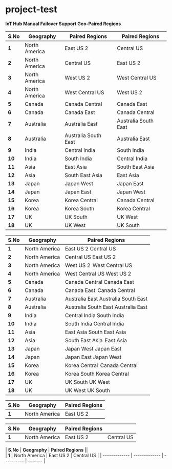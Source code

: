 # project-test

**IoT Hub Manual Failover Support Geo-Paired Regions**

| **S.No**           | **Geography**           | **Paired Regions**                 | **Paired Regions**                                                                                                                
| -------------              | -------------       | --------------------                       | ------------                                                                                                             
| **1**       | North America       | East US 2       | Central US
| **2**   | North America    | Central US  | East US 2  
| **3**        | North America      | West US 2                       | West Central US   
| **4**      | North America      | West Central US                 | West US 2 
| **5**    | Canada   | Canada Central       | Canada East
| **6**        | Canada      | Canada East                       | Canada Central   
| **7**       | Australia                          | Australia East                     | Australia South East
| **8**       | Australia        | Australia South East                  | Australia East 
| **9**   | India    | Central India  | South India  
| **10**       | India      | South India       | Central India
| **11**   | Asia    | East Asia  | South East Asia
| **12**        | Asia      | South East Asia                       | East Asia   
| **13**      | Japan      | Japan West                 | Japan East
| **14**    | Japan  | Japan East       | Japan West
| **15**        | Korea      | Korea Central                       | Canada Central   
| **16**       | Korea                         | Korea South                     | Korea Central
| **17**       | UK        | UK South                  | UK West 
| **18**   | UK    | UK West  | UK South 


| **S.No**           | **Geography**           | **Paired Regions**                                                                                                                       
| -------------              | -------------       | ----------                                                                                                               
| **1**       | North America       | East US 2      Central US
| **2**   | North America    | Central US    East US 2  
| **3**        | North America      | West US 2        West Central US   
| **4**      | North America      | West Central US    West US 2 
| **5**    | Canada   | Canada Central     Canada East
| **6**        | Canada      | Canada East                      Canada Central   
| **7**       | Australia                          | Australia East                     Australia South East
| **8**       | Australia        | Australia South East                 Australia East 
| **9**   | India    | Central India  South India  
| **10**       | India      | South India       Central India
| **11**   | Asia    | East Asia   South East Asia
| **12**        | Asia      | South East Asia                     East Asia   
| **13**      | Japan      | Japan West             Japan East
| **14**    | Japan  | Japan East      Japan West
| **15**        | Korea      | Korea Central                     Canada Central   
| **16**       | Korea                         | Korea South                 Korea Central
| **17**       | UK        | UK South                UK West 
| **18**   | UK    | UK West  UK South  


| **S.No**           | **Geography**           | **Paired Regions**                                                                                                                      
| -------------              | -------------       | ----------                                                                                                  
| **1**       | North America       | East US 2 | Central US



| **S.No**           | **Geography**           | **Paired Regions**      ||                                                                                                                
| -------------              | -------------       | ----------  | ------- |                                                                                      
| **1**       | North America       | East US 2 | Central US  |




| **S.No**           | **Geography**           | **Paired Regions**      ||                                                                                                                                                                                                 
| **1**       | North America       | East US 2 | Central US  |
| -------------              | -------------       | ----------  | ------- |  





